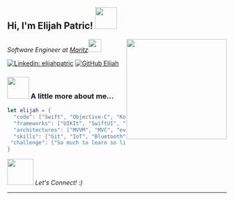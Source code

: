 <h2> Hi, I'm Elijah Patric! <img src="https://media.giphy.com/media/v1.Y2lkPTc5MGI3NjExMnMzc3R2dGI1dGt5bjdzNWJob3RldjM3emtzOGpzMjNuZzV1d2JtZSZlcD12MV9pbnRlcm5hbF9naWZfYnlfaWQmY3Q9cw/m0dmKBkncVETJv2h0S/giphy.gif" width="50"></h2>
<img align='right' src="https://media.giphy.com/media/v1.Y2lkPTc5MGI3NjExYWxnaGhiZWhhdGhjcmh6MHhjZmRhZXI2M3ptcWxoc3U4c2tkZDBjaSZlcD12MV9pbnRlcm5hbF9naWZfYnlfaWQmY3Q9cw/5eLDrEaRGHegx2FeF2/giphy.gif" width="230">
<p><em>Software Engineer at <a href="http://www.maritz.com">Maritz</a><img src="https://media.giphy.com/media/v1.Y2lkPTc5MGI3NjExcnA4cjQzNHpwemNhdGp2cmdrbXplcXFzN3BjZXk4cG9hdG55bGFzaCZlcD12MV9pbnRlcm5hbF9naWZfYnlfaWQmY3Q9cw/tCqoAaF8KUmhuzADVp/giphy.gif" width="30"></br>
</em></p>


[![Linkedin: elijahpatric](https://img.shields.io/badge/-elijahpatric-blue?style=flat-square&logo=Linkedin&logoColor=white&link=https://www.linkedin.com/in/elijahpatric/)](https://www.linkedin.com/in/elijahpatric/)
[![GitHub Elijah](https://img.shields.io/github/followers/elijahpatric?label=follow&style=social)](https://github.com/ElijahPatric)


### <img src="https://media.giphy.com/media/v1.Y2lkPTc5MGI3NjExeXA1bzlpMDBsZGF3MGY5aTFzcm5qM29oemRwNjJiZDBkejBkaWhrYyZlcD12MV9pbnRlcm5hbF9naWZfYnlfaWQmY3Q9cw/x54hCRvkHVSyETSWCi/giphy.gif" width="50"> A little more about me...  

```swift
let elijah = {
  "code": ["Swift", "Objective-C", "Kotlin", "Flutter"],
  "frameworks": ["UIKIt", "SwiftUI", "Jetpack Compose", "CoreData", "MapKit", "WidgetKit", "XCTest"],
  "architectures": ["MVVM", "MVC", "event-driven", "compose", "microservices"],
  "skills": ["Git", "IoT", "Bluetooth", "AR"],
 "challenge": ["So much to learn so little time"]
}
```

<img src="https://media.giphy.com/media/v1.Y2lkPTc5MGI3NjExb2U1azV3NjhqZzE5cGh0amZ6bnF6Ym4ydzAwcjlkcWZuazE2d3F5bSZlcD12MV9pbnRlcm5hbF9naWZfYnlfaWQmY3Q9cw/XHwTHsi22ubL1o6Yf5/giphy.gif" width="60"> <em>Let's Connect! :)</em>

---
